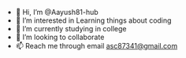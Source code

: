 - 👋 Hi, I’m @Aayush81-hub
- 👀 I’m interested in Learning things about coding
- 🌱 I’m currently studying in college
- 💞️ I’m looking to collaborate 
- 📫 Reach me through email asc87341@gmail.com

<!---
Aayush81-hub/Aayush81-hub is a ✨ special ✨ repository because its `README.md` (this file) appears on your GitHub profile.
You can click the Preview link to take a look at your changes.
--->
